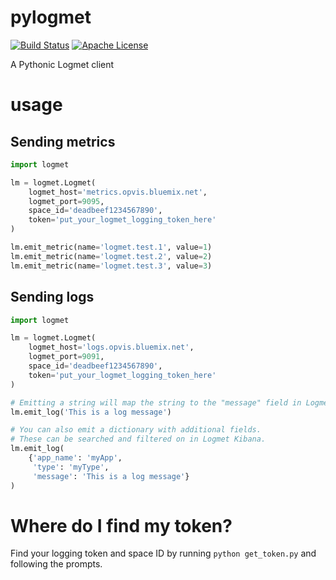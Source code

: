 # pylogmet

[![Build Status](https://travis-ci.org/locke105/pylogmet.svg?branch=master)](https://travis-ci.org/locke105/pylogmet)
[![Apache License](http://img.shields.io/badge/license-APACHE2-blue.svg)](https://www.apache.org/licenses/LICENSE-2.0.html)

A Pythonic Logmet client

# usage

## Sending metrics
```python
import logmet

lm = logmet.Logmet(
    logmet_host='metrics.opvis.bluemix.net',
    logmet_port=9095,
    space_id='deadbeef1234567890',
    token='put_your_logmet_logging_token_here'
)

lm.emit_metric(name='logmet.test.1', value=1)
lm.emit_metric(name='logmet.test.2', value=2)
lm.emit_metric(name='logmet.test.3', value=3)
```

## Sending logs
```python
import logmet

lm = logmet.Logmet(
    logmet_host='logs.opvis.bluemix.net',
    logmet_port=9091,
    space_id='deadbeef1234567890',
    token='put_your_logmet_logging_token_here'
)

# Emitting a string will map the string to the "message" field in Logmet Kibana
lm.emit_log('This is a log message')

# You can also emit a dictionary with additional fields.
# These can be searched and filtered on in Logmet Kibana.
lm.emit_log(
    {'app_name': 'myApp',
     'type': 'myType',
     'message': 'This is a log message'}
)
```

# Where do I find my token?

Find your logging token and space ID by running `python get_token.py` and
following the prompts.
